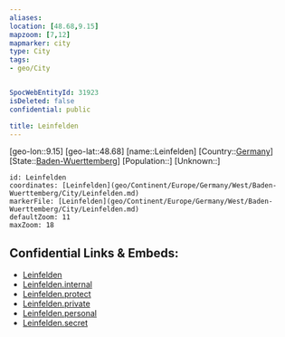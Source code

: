 ```yaml
---
aliases: 
location: [48.68,9.15]
mapzoom: [7,12] 
mapmarker: city 
type: City
tags:
- geo/City


SpocWebEntityId: 31923
isDeleted: false
confidential: public

title: Leinfelden
---
```

[geo-lon::9.15]
[geo-lat::48.68]
[name::Leinfelden]
[Country::[Germany](geo/Continent/Europe/Germany.md)]
[State::[Baden-Wuerttemberg](geo/Continent/Europe/Germany/West/Baden-Wuerttemberg.md)]
[Population::]
[Unknown::]


```leaflet
id: Leinfelden
coordinates: [Leinfelden](geo/Continent/Europe/Germany/West/Baden-Wuerttemberg/City/Leinfelden.md)
markerFile: [Leinfelden](geo/Continent/Europe/Germany/West/Baden-Wuerttemberg/City/Leinfelden.md)
defaultZoom: 11 
maxZoom: 18
```


## Confidential Links & Embeds: 
- [Leinfelden](../../../../../../../../_public/geo/Continent/Europe/Germany/West/Baden-Wuerttemberg/City/Leinfelden.md) 
- [Leinfelden.internal](../../../../../../../../_internal/geo/Continent/Europe/Germany/West/Baden-Wuerttemberg/City/Leinfelden.internal.md) 
- [Leinfelden.protect](../../../../../../../../_protect/geo/Continent/Europe/Germany/West/Baden-Wuerttemberg/City/Leinfelden.protect.md) 
- [Leinfelden.private](../../../../../../../../_private/geo/Continent/Europe/Germany/West/Baden-Wuerttemberg/City/Leinfelden.private.md) 
- [Leinfelden.personal](../../../../../../../../_personal/geo/Continent/Europe/Germany/West/Baden-Wuerttemberg/City/Leinfelden.personal.md) 
- [Leinfelden.secret](../../../../../../../../_secret/geo/Continent/Europe/Germany/West/Baden-Wuerttemberg/City/Leinfelden.secret.md) 
